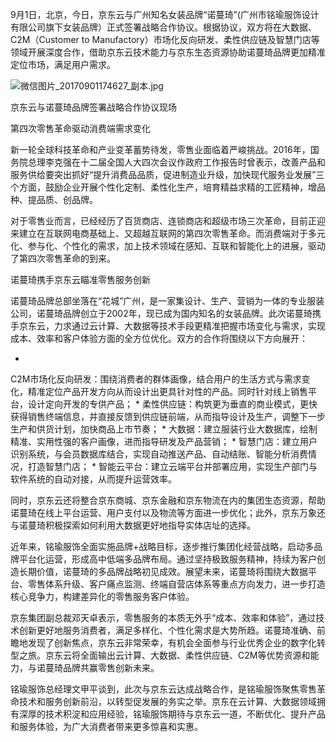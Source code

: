 9月1日，北京，今日，京东云与广州知名女装品牌“诺蔓琦”(广州市铭瑜服饰设计有限公司旗下女装品牌）正式签署战略合作协议。根据协议，双方将在大数据、C2M（Customer to Manufactory）市场化反向研发、柔性供应链及智慧门店等领域开展深度合作，借助京东云技术能力与京东生态资源协助诺蔓琦品牌更加精准定位市场，满足用户需求。

![微信图片_20170901174627_副本.jpg]()

京东云与诺蔓琦品牌签署战略合作协议现场

第四次零售革命驱动消费端需求变化

新一轮全球科技革命和产业变革蓄势待发，零售业面临着严峻挑战。2016年，国务院总理李克强在十二届全国人大四次会议作政府工作报告时曾表示，改善产品和服务供给要突出抓好“提升消费品品质，促进制造业升级，加快现代服务业发展”三个方面，鼓励企业开展个性化定制、柔性化生产，培育精益求精的工匠精神，增品种、提品质、创品牌。

对于零售业而言，已经经历了百货商店、连锁商店和超级市场三次革命，目前正迎来建立在互联网电商基础上、又超越互联网的第四次零售革命。而消费端对于多元化、参与化、个性化的需求，加上技术领域在感知、互联和智能化上的进展，驱动了第四次零售革命的到来。

诺蔓琦携手京东云瞄准零售服务创新

诺蔓琦品牌总部坐落在“花城”广州，是一家集设计、生产、营销为一体的专业服装公司，诺蔓琦品牌创立于2002年，现已成为国内知名的女装品牌。此次诺蔓琦携手京东云，力求通过云计算、大数据等技术手段更精准把握市场变化与需求，实现成本、效率和客户体验方面的全方位优化。双方的合作将围绕以下方向展开：

* 
C2M市场化反向研发：围绕消费者的群体画像，结合用户的生活方式与需求变化，精准定位产品开发方向从而设计出更具针对性的产品。同时针对线上销售平台，设计定向开发的专供产品；
* 
柔性供应链：构筑更为垂直的商业模式，更快获得销售终端信息，并直接反馈到供应链前端，从而指导设计及生产，调整下一步生产和供货计划，加快商品上市节奏；
* 
大数据：建立服装行业大数据库，绘制精准、实用性强的客户画像，进而指导研发及产品营销；
* 
智慧门店：建立用户识别系统，与会员数据库结合，实现自动推送产品、自动结账、智能分析消费情况，打造智慧门店；
* 
智能云平台：建立云端平台并部署应用，实现生产部门与软件系统的自动对接，从而提升运营效率。

同时，京东云还将整合京东商城、京东金融和京东物流在内的集团生态资源，帮助诺蔓琦在线上平台运营、用户支付以及物流等方面进一步优化；此外，京东万象还与诺蔓琦积极探索如何利用大数据更好地指导实体店址的选择。

近年来，铭瑜服饰全面实施品牌+战略目标，逐步推行集团化经营战略，启动多品牌平台化运营，形成高中低端多品牌布局。通过坚持极致服务精神，持续为客户创造长期价值，诺蔓琦的多品牌战略初见成效。展望未来，诺蔓琦将围绕大数据平台、零售体系升级、客户痛点监测、终端自营店体系等重点方向发力，进一步打造核心竞争力，构建差异化的零售服务客户体验。

京东集团副总裁邓天卓表示，零售服务的本质无外乎“成本、效率和体验”，通过技术创新更好地服务消费者，满足多样化、个性化需求是大势所趋。诺蔓琦准确、前瞻地发现了创新焦点，京东云非常荣幸，有机会全面参与行业优秀企业的数字化转型之旅。京东云将全面输出云计算、大数据、柔性供应链、C2M等优势资源和能力，与诺蔓琦品牌共赢零售创新未来。

铭瑜服饰总经理文甲平谈到，此次与京东云达成战略合作，是铭瑜服饰聚焦零售革命技术和服务创新前沿，以转型促发展的务实之举。京东在云计算、大数据领域拥有深厚的技术积淀和应用经验，铭瑜服饰期待与京东云一道，不断优化、提升产品和服务体验，为广大消费者带来更多惊喜和实惠。
